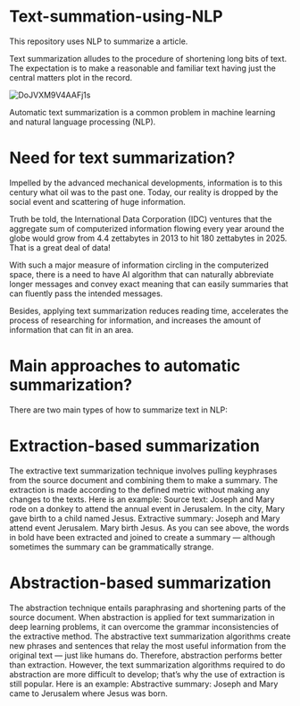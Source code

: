 # Text-summation-using-NLP
This repository uses NLP to summarize a article.


Text summarization alludes to the procedure of shortening long bits of text. The expectation is to make a reasonable and familiar text having just the central matters plot in the record. 


![DoJVXM9V4AAFj1s](https://user-images.githubusercontent.com/38343027/92320529-b942f380-f03f-11ea-99bf-325dd681ab88.jpg)




Automatic text summarization is a common problem in machine learning and natural language processing (NLP).


 # Need for text summarization?
 
Impelled by the advanced mechanical developments, information is to this century what oil was to the past one. Today, our reality is dropped by the social event and scattering of huge information. 

Truth be told, the International Data Corporation (IDC) ventures that the aggregate sum of computerized information flowing every year around the globe would grow from 4.4 zettabytes in 2013 to hit 180 zettabytes in 2025. That is a great deal of data! 

With such a major measure of information circling in the computerized space, there is a need to have AI algorithm that can naturally abbreviate longer messages and convey exact meaning that can easily  summaries that can fluently pass the intended messages. 

Besides, applying text summarization reduces reading time, accelerates the process of researching for information, and increases the amount of information that can fit in an area.


# Main approaches to automatic summarization?


There are two main types of how to summarize text in NLP:

# Extraction-based summarization

The extractive text summarization technique involves pulling keyphrases from the source document and combining them to make a summary. The extraction is made according to the defined metric without making any changes to the texts.
Here is an example:
Source text: Joseph and Mary rode on a donkey to attend the annual event in Jerusalem. In the city, Mary gave birth to a child named Jesus.
Extractive summary: Joseph and Mary attend event Jerusalem. Mary birth Jesus.
As you can see above, the words in bold have been extracted and joined to create a summary — although sometimes the summary can be grammatically strange.

# Abstraction-based summarization
The abstraction technique entails paraphrasing and shortening parts of the source document. When abstraction is applied for text summarization in deep learning problems, it can overcome the grammar inconsistencies of the extractive method.
The abstractive text summarization algorithms create new phrases and sentences that relay the most useful information from the original text — just like humans do.
Therefore, abstraction performs better than extraction. However, the text summarization algorithms required to do abstraction are more difficult to develop; that’s why the use of extraction is still popular.
Here is an example:
Abstractive summary: Joseph and Mary came to Jerusalem where Jesus was born.

